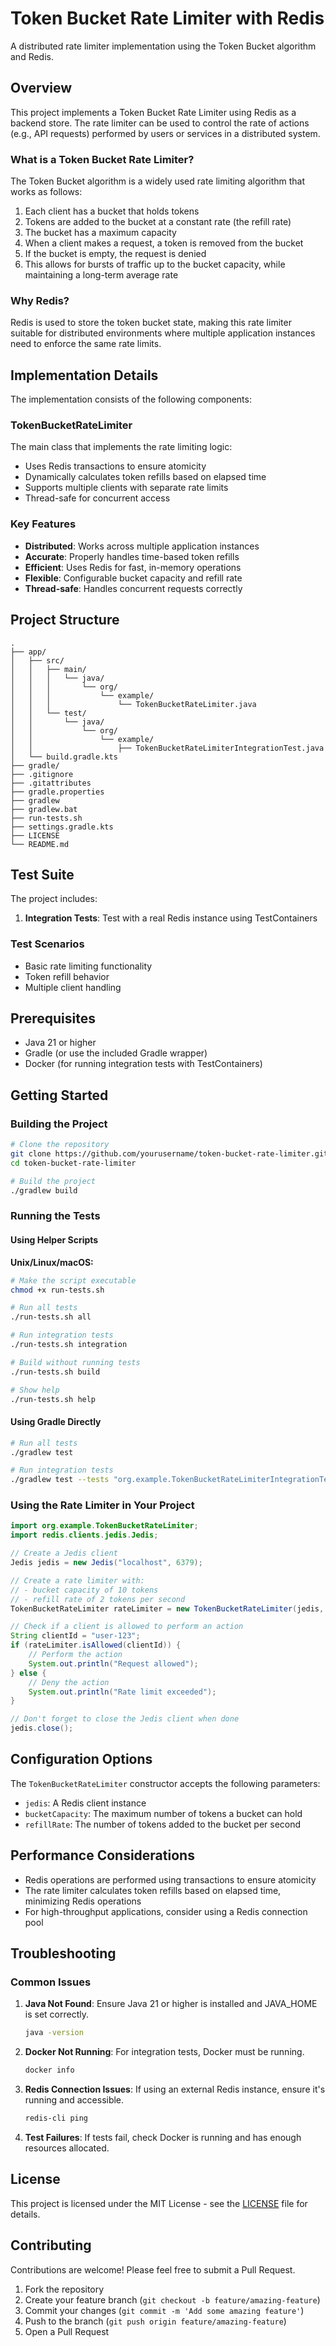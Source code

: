 # Token Bucket Rate Limiter with Redis

A distributed rate limiter implementation using the Token Bucket algorithm and Redis.

## Overview

This project implements a Token Bucket Rate Limiter using Redis as a backend store. The rate limiter can be used to control the rate of actions (e.g., API requests) performed by users or services in a distributed system.

### What is a Token Bucket Rate Limiter?

The Token Bucket algorithm is a widely used rate limiting algorithm that works as follows:

1. Each client has a bucket that holds tokens
2. Tokens are added to the bucket at a constant rate (the refill rate)
3. The bucket has a maximum capacity
4. When a client makes a request, a token is removed from the bucket
5. If the bucket is empty, the request is denied
6. This allows for bursts of traffic up to the bucket capacity, while maintaining a long-term average rate

### Why Redis?

Redis is used to store the token bucket state, making this rate limiter suitable for distributed environments where multiple application instances need to enforce the same rate limits.

## Implementation Details

The implementation consists of the following components:

### TokenBucketRateLimiter

The main class that implements the rate limiting logic:

- Uses Redis transactions to ensure atomicity
- Dynamically calculates token refills based on elapsed time
- Supports multiple clients with separate rate limits
- Thread-safe for concurrent access

### Key Features

- **Distributed**: Works across multiple application instances
- **Accurate**: Properly handles time-based token refills
- **Efficient**: Uses Redis for fast, in-memory operations
- **Flexible**: Configurable bucket capacity and refill rate
- **Thread-safe**: Handles concurrent requests correctly

## Project Structure

```
.
├── app/
│   ├── src/
│   │   ├── main/
│   │   │   └── java/
│   │   │       └── org/
│   │   │           └── example/
│   │   │               └── TokenBucketRateLimiter.java
│   │   └── test/
│   │       └── java/
│   │           └── org/
│   │               └── example/
│   │                   ├── TokenBucketRateLimiterIntegrationTest.java
│   └── build.gradle.kts
├── gradle/
├── .gitignore
├── .gitattributes
├── gradle.properties
├── gradlew
├── gradlew.bat
├── run-tests.sh
├── settings.gradle.kts
├── LICENSE
└── README.md
```

## Test Suite

The project includes:

1. **Integration Tests**: Test with a real Redis instance using TestContainers

### Test Scenarios

- Basic rate limiting functionality
- Token refill behavior
- Multiple client handling

## Prerequisites

- Java 21 or higher
- Gradle (or use the included Gradle wrapper)
- Docker (for running integration tests with TestContainers)

## Getting Started

### Building the Project

```bash
# Clone the repository
git clone https://github.com/yourusername/token-bucket-rate-limiter.git
cd token-bucket-rate-limiter

# Build the project
./gradlew build
```

### Running the Tests

#### Using Helper Scripts

**Unix/Linux/macOS:**

```bash
# Make the script executable
chmod +x run-tests.sh

# Run all tests
./run-tests.sh all

# Run integration tests
./run-tests.sh integration

# Build without running tests
./run-tests.sh build

# Show help
./run-tests.sh help
```


#### Using Gradle Directly

```bash
# Run all tests
./gradlew test

# Run integration tests
./gradlew test --tests "org.example.TokenBucketRateLimiterIntegrationTest"
```

### Using the Rate Limiter in Your Project

```java
import org.example.TokenBucketRateLimiter;
import redis.clients.jedis.Jedis;

// Create a Jedis client
Jedis jedis = new Jedis("localhost", 6379);

// Create a rate limiter with:
// - bucket capacity of 10 tokens
// - refill rate of 2 tokens per second
TokenBucketRateLimiter rateLimiter = new TokenBucketRateLimiter(jedis, 10, 2);

// Check if a client is allowed to perform an action
String clientId = "user-123";
if (rateLimiter.isAllowed(clientId)) {
    // Perform the action
    System.out.println("Request allowed");
} else {
    // Deny the action
    System.out.println("Rate limit exceeded");
}

// Don't forget to close the Jedis client when done
jedis.close();
```

## Configuration Options

The `TokenBucketRateLimiter` constructor accepts the following parameters:

- `jedis`: A Redis client instance
- `bucketCapacity`: The maximum number of tokens a bucket can hold
- `refillRate`: The number of tokens added to the bucket per second

## Performance Considerations

- Redis operations are performed using transactions to ensure atomicity
- The rate limiter calculates token refills based on elapsed time, minimizing Redis operations
- For high-throughput applications, consider using a Redis connection pool

## Troubleshooting

### Common Issues

1. **Java Not Found**: Ensure Java 21 or higher is installed and JAVA_HOME is set correctly.

   ```bash
   java -version
   ```

2. **Docker Not Running**: For integration tests, Docker must be running.

   ```bash
   docker info
   ```

3. **Redis Connection Issues**: If using an external Redis instance, ensure it's running and accessible.

   ```bash
   redis-cli ping
   ```

4. **Test Failures**: If tests fail, check Docker is running and has enough resources allocated.

## License

This project is licensed under the MIT License - see the [LICENSE](LICENSE) file for details.

## Contributing

Contributions are welcome! Please feel free to submit a Pull Request.

1. Fork the repository
2. Create your feature branch (`git checkout -b feature/amazing-feature`)
3. Commit your changes (`git commit -m 'Add some amazing feature'`)
4. Push to the branch (`git push origin feature/amazing-feature`)
5. Open a Pull Request
